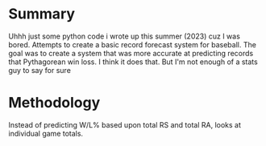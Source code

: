 # Summary
Uhhh just some python code i wrote up this summer (2023) cuz I was bored. Attempts to create a basic record forecast system for baseball. The goal was to create a system that was more accurate at predicting records that Pythagorean win loss. I think it does that. But I'm not enough of a stats guy to say for sure

# Methodology
Instead of predicting W/L% based upon total RS and total RA, looks at individual game totals.
